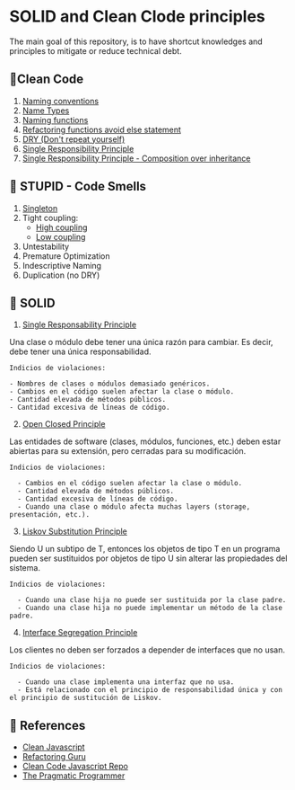 # SOLID and Clean Clode principles

The main goal of this repository, is to have shortcut knowledges and principles to mitigate or reduce
technical debt.

## 📍Clean Code

1. [Naming conventions](./src/clean-code/01-names.ts)
2. [Name Types](./src/clean-code/02-name-types.ts)
3. [Naming functions](./src/clean-code/03-functions.ts)
4. [Refactoring functions avoid else statement](./src/clean-code/04-refactoring-functions-avoid-else.ts)
5. [DRY (Don't repeat yourself)](./src/clean-code/05-dry.ts)
6. [Single Responsibility Principle](./src/clean-code/06-classes-c.ts)
7. [Single Responsibility Principle - Composition over
   inheritance](./src/clean-code/07-single-responsability-principle.ts)

## 📍 STUPID - Code Smells

  1. [Singleton](./src/code-smells/01-singleton.js)
  2. Tight coupling:
      - [High coupling](./src/code-smells/02-high-coupling.ts)
      - [Low coupling](./src/code-smells/02-low-coupling.ts)
  3. Untestability
  4. Premature Optimization
  5. Indescriptive Naming
  6. Duplication (no DRY)

## 📍 SOLID

  1. [Single Responsability Principle](./src/solid/01-single-responsability-principle.ts)

  Una clase o módulo debe tener una única razón para cambiar. Es decir, debe tener una
  única responsabilidad.

    Indicios de violaciones:

    - Nombres de clases o módulos demasiado genéricos.
    - Cambios en el código suelen afectar la clase o módulo.
    - Cantidad elevada de métodos públicos.
    - Cantidad excesiva de líneas de código.

  2. [Open Closed Principle](./src/solid/02-open-closed-principle-a.ts)

  Las entidades de software (clases, módulos, funciones, etc.) deben estar abiertas para
  su extensión, pero cerradas para su modificación.

    Indicios de violaciones:

      - Cambios en el código suelen afectar la clase o módulo.
      - Cantidad elevada de métodos públicos.
      - Cantidad excesiva de líneas de código.
      - Cuando una clase o módulo afecta muchas layers (storage, presentación, etc.).

  3. [Liskov Substitution Principle](./src/solid/03-liskov-substitution-a.ts)

  Siendo U un subtipo de T, entonces los objetos de tipo T en un programa pueden ser
  sustituidos por objetos de tipo U sin alterar las propiedades del sistema.

    Indicios de violaciones:

      - Cuando una clase hija no puede ser sustituida por la clase padre.
      - Cuando una clase hija no puede implementar un método de la clase padre.

  4. [Interface Segregation Principle](./src/solid/04-interface-segregation-principle-a.ts)

  Los clientes no deben ser forzados a depender de interfaces que no usan.

    Indicios de violaciones:

      - Cuando una clase implementa una interfaz que no usa.
      - Está relacionado con el principio de responsabilidad única y con el principio de sustitución de Liskov.

## 📔 References
- [Clean Javascript](https://cleanjavascript.es/)
- [Refactoring Guru](https://refactoring.guru/)
- [Clean Code Javascript Repo](https://github.com/ryanmcdermott/clean-code-javascript)
- [The Pragmatic Programmer](https://github.com/HugoMatilla/The-Pragmatic-Programmer)
